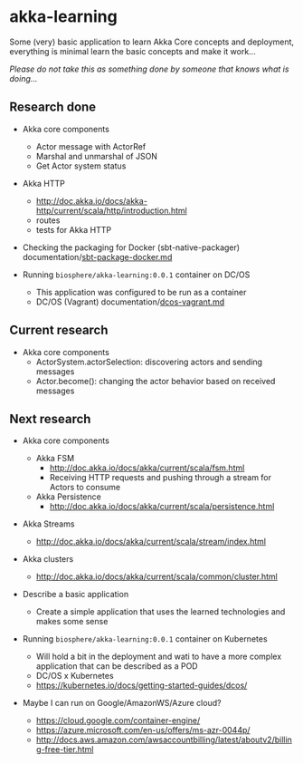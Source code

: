# akka-learning
Some (very) basic application to learn Akka Core concepts and deployment, everything is minimal learn the basic concepts and make it work...

*Please do not take this as something done by someone that knows what is doing...*

## Research done
* Akka core components
    * Actor message with ActorRef 
    * Marshal and unmarshal of JSON
    * Get Actor system status
* Akka HTTP
    * http://doc.akka.io/docs/akka-http/current/scala/http/introduction.html
    * routes
    * tests for Akka HTTP
    
* Checking the packaging for Docker (sbt-native-packager) documentation/[sbt-package-docker.md](documentation/sbt-package-docker.md)

* Running `biosphere/akka-learning:0.0.1` container on DC/OS 
    * This application was configured to be run as a container
    * DC/OS (Vagrant) documentation/[dcos-vagrant.md](documentation/dcos-vagrant.md)

## Current research
* Akka core components
    * ActorSystem.actorSelection: discovering actors and sending messages
    * Actor.become(): changing the actor behavior based on received messages

## Next research
* Akka core components
    * Akka FSM
        * http://doc.akka.io/docs/akka/current/scala/fsm.html
        * Receiving HTTP requests and pushing through a stream for Actors to consume  
    * Akka Persistence
        * http://doc.akka.io/docs/akka/current/scala/persistence.html

* Akka Streams
    * http://doc.akka.io/docs/akka/current/scala/stream/index.html

* Akka clusters
    * http://doc.akka.io/docs/akka/current/scala/common/cluster.html

* Describe a basic application
    * Create a simple application that uses the learned technologies and makes some sense

* Running `biosphere/akka-learning:0.0.1` container on Kubernetes
    * Will hold a bit in the deployment and wati to have a more complex application that can be described as a POD
    * DC/OS x Kubernetes
	* https://kubernetes.io/docs/getting-started-guides/dcos/

* Maybe I can run on Google/AmazonWS/Azure cloud?
    * https://cloud.google.com/container-engine/
    * https://azure.microsoft.com/en-us/offers/ms-azr-0044p/
    * http://docs.aws.amazon.com/awsaccountbilling/latest/aboutv2/billing-free-tier.html
